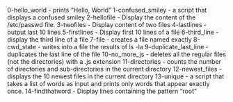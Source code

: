 0-hello_world - prints “Hello, World”
1-confused_smiley - a script that displays a confused smiley
2-hellofile - Display the content of the /etc/passwd file.
3-twofiles - Display content of two files
4-lastlines - output last 10 lines
5-firstlines - Display first 10 lines of a file
6-third_line - display the third line of a file
7-file -  creates a file named exactly
8-cwd_state - writes into a file the results of ls -la
9-duplicate_last_line - duplicates the last line of the file
10-no_more_js - deletes all the regular files (not the directories) with a .js extension
11-directories - counts the number of directories and sub-directories in the current directory
12-newest_files - displays the 10 newest files in the current directory
13-unique - a script that takes a list of words as input and prints only words that appear exactly once.
14-findthatword - Display lines containing the pattern “root”
